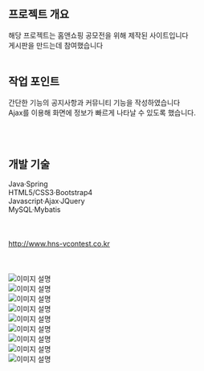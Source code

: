 ## 프로젝트 개요

해당 프로젝트는 홈앤쇼핑 공모전을 위해 제작된 사이트입니다
<br/>
게시판을 만드는데 참여했습니다
<br/>
<br/>

## 작업 포인트

간단한 기능의 공지사항과 커뮤니티 기능을 작성하였습니다
<br/>
Ajax를 이용해 화면에 정보가 빠르게 나타날 수 있도록 했습니다.

<br/>
<br/>


## 개발 기술

Java·Spring
<br/>
HTML5/CSS3·Bootstrap4
<br/>
Javascript·Ajax·JQuery
<br/>
MySQL·Mybatis
<br/> 
<br/> 
<br/> 
<br/> 
http://www.hns-vcontest.co.kr
<br/> 
<br/> 
<br/> 
<br/> 
![이미지 설명](homeandshopping/1.png)
<br/> 
![이미지 설명](homeandshopping/2.png)
<br/> 
![이미지 설명](homeandshopping/3.png)
<br/> 
![이미지 설명](homeandshopping/4.png)
<br/> 
![이미지 설명](homeandshopping/5.png)
<br/> 
![이미지 설명](homeandshopping/6.png)
<br/> 
![이미지 설명](homeandshopping/7.png)
<br/> 
![이미지 설명](homeandshopping/8.png)
<br/> 
![이미지 설명](homeandshopping/9.png)


